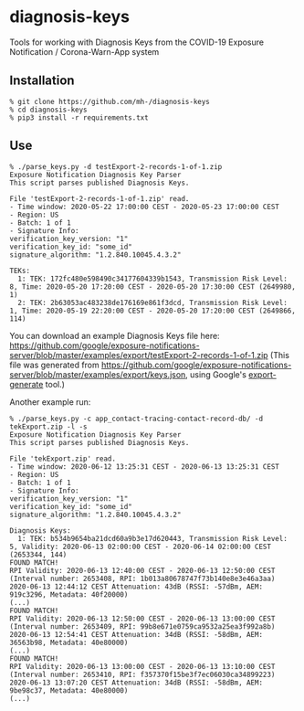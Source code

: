 # diagnosis-keys
Tools for working with Diagnosis Keys from the COVID-19 Exposure Notification / Corona-Warn-App system

## Installation
    % git clone https://github.com/mh-/diagnosis-keys
    % cd diagnosis-keys
    % pip3 install -r requirements.txt

## Use
```
% ./parse_keys.py -d testExport-2-records-1-of-1.zip
Exposure Notification Diagnosis Key Parser
This script parses published Diagnosis Keys.

File 'testExport-2-records-1-of-1.zip' read.
- Time window: 2020-05-22 17:00:00 CEST - 2020-05-23 17:00:00 CEST
- Region: US
- Batch: 1 of 1
- Signature Info:
verification_key_version: "1"
verification_key_id: "some_id"
signature_algorithm: "1.2.840.10045.4.3.2"

TEKs:
  1: TEK: 172fc480e598490c34177604339b1543, Transmission Risk Level: 8, Time: 2020-05-20 17:20:00 CEST - 2020-05-20 17:30:00 CEST (2649980, 1)
  2: TEK: 2b63053ac483238de176169e861f3dcd, Transmission Risk Level: 1, Time: 2020-05-19 22:20:00 CEST - 2020-05-20 17:20:00 CEST (2649866, 114)
```

You can download an example Diagnosis Keys file here:
https://github.com/google/exposure-notifications-server/blob/master/examples/export/testExport-2-records-1-of-1.zip
(This file was generated from https://github.com/google/exposure-notifications-server/blob/master/examples/export/keys.json, 
using Google's [export-generate](https://github.com/google/exposure-notifications-server/tree/master/examples/export) tool.)

Another example run:
```
% ./parse_keys.py -c app_contact-tracing-contact-record-db/ -d tekExport.zip -l -s
Exposure Notification Diagnosis Key Parser
This script parses published Diagnosis Keys.

File 'tekExport.zip' read.
- Time window: 2020-06-12 13:25:31 CEST - 2020-06-13 13:25:31 CEST
- Region: US
- Batch: 1 of 1
- Signature Info:
verification_key_version: "1"
verification_key_id: "some_id"
signature_algorithm: "1.2.840.10045.4.3.2"

Diagnosis Keys:
  1: TEK: b534b9654ba21dcd60a9b3e17d620443, Transmission Risk Level: 5, Validity: 2020-06-13 02:00:00 CEST - 2020-06-14 02:00:00 CEST (2653344, 144)
FOUND MATCH!
RPI Validity: 2020-06-13 12:40:00 CEST - 2020-06-13 12:50:00 CEST (Interval number: 2653408, RPI: 1b013a80678747f73b140e8e3e46a3aa)
2020-06-13 12:44:12 CEST Attenuation: 43dB (RSSI: -57dBm, AEM: 919c3296, Metadata: 40f20000)
(...)
FOUND MATCH!
RPI Validity: 2020-06-13 12:50:00 CEST - 2020-06-13 13:00:00 CEST (Interval number: 2653409, RPI: 99b8e671e0759ca9532a25ea3f992a8b)
2020-06-13 12:54:41 CEST Attenuation: 34dB (RSSI: -58dBm, AEM: 36563b98, Metadata: 40e80000)
(...)
FOUND MATCH!
RPI Validity: 2020-06-13 13:00:00 CEST - 2020-06-13 13:10:00 CEST (Interval number: 2653410, RPI: f357370f15be3f7ec06030ca34899223)
2020-06-13 13:07:20 CEST Attenuation: 34dB (RSSI: -58dBm, AEM: 9be98c37, Metadata: 40e80000)
(...)
```
